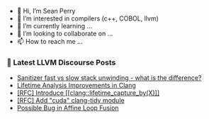 - 👋 Hi, I’m Sean Perry
- 👀 I’m interested in compilers (c++, COBOL, llvm)
- 🌱 I’m currently learning ...
- 💞️ I’m looking to collaborate on ...
- 📫 How to reach me ...

<!---
s66perry/s66perry is a ✨ special ✨ repository because its `README.md` (this file) appears on your GitHub profile.
You can click the Preview link to take a look at your changes.
--->
### 📕 Latest LLVM Discourse Posts

<!-- DISCOURSE-LLVM:START -->
- [Sanitizer fast vs slow stack unwinding - what is the difference?](https://discourse.llvm.org/t/sanitizer-fast-vs-slow-stack-unwinding-what-is-the-difference/81382#post_1)
- [Lifetime Analysis Improvements in Clang](https://discourse.llvm.org/t/lifetime-analysis-improvements-in-clang/81374#post_3)
- [[RFC] Introduce [[clang::lifetime_capture_by&lpar;X&rpar;]]](https://discourse.llvm.org/t/rfc-introduce-clang-lifetime-capture-by-x/81371#post_2)
- [[RFC] Add &quot;cuda&quot; clang-tidy module](https://discourse.llvm.org/t/rfc-add-cuda-clang-tidy-module/81379#post_2)
- [Possible Bug in Affine Loop Fusion](https://discourse.llvm.org/t/possible-bug-in-affine-loop-fusion/4769#post_5)
<!-- DISCOURSE-LLVM:END -->
